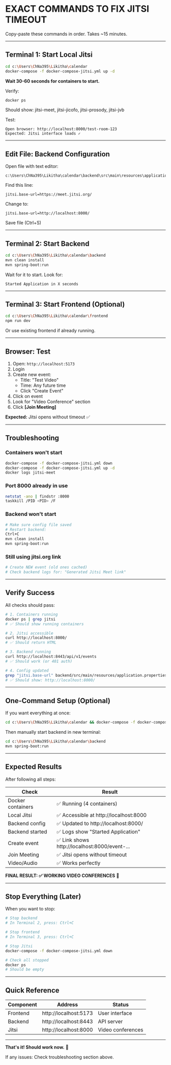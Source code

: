 # EXACT COMMANDS TO FIX JITSI TIMEOUT

Copy-paste these commands in order. Takes ~15 minutes.

---

## Terminal 1: Start Local Jitsi

```bash
cd c:\Users\ChNa395\Likitha\calendar
docker-compose -f docker-compose-jitsi.yml up -d
```

**Wait 30-60 seconds for containers to start.**

Verify:
```bash
docker ps
```

Should show: jitsi-meet, jitsi-jicofo, jitsi-prosody, jitsi-jvb

Test:
```
Open browser: http://localhost:8000/test-room-123
Expected: Jitsi interface loads ✓
```

---

## Edit File: Backend Configuration

Open file with text editor:
```
c:\Users\ChNa395\Likitha\calendar\backend\src\main\resources\application.properties
```

Find this line:
```
jitsi.base-url=https://meet.jitsi.org/
```

Change to:
```
jitsi.base-url=http://localhost:8000/
```

Save file (Ctrl+S)

---

## Terminal 2: Start Backend

```bash
cd c:\Users\ChNa395\Likitha\calendar\backend
mvn clean install
mvn spring-boot:run
```

Wait for it to start. Look for:
```
Started Application in X seconds
```

---

## Terminal 3: Start Frontend (Optional)

```bash
cd c:\Users\ChNa395\Likitha\calendar\frontend
npm run dev
```

Or use existing frontend if already running.

---

## Browser: Test

1. Open: `http://localhost:5173`
2. Login
3. Create new event:
   - Title: "Test Video"
   - Time: Any future time
   - Click "Create Event"
4. Click on event
5. Look for "Video Conference" section
6. Click **[Join Meeting]**

**Expected:** Jitsi opens without timeout ✅

---

## Troubleshooting

### Containers won't start
```bash
docker-compose -f docker-compose-jitsi.yml down
docker-compose -f docker-compose-jitsi.yml up -d
docker logs jitsi-meet
```

### Port 8000 already in use
```bash
netstat -ano | findstr :8000
taskkill /PID <PID> /F
```

### Backend won't start
```bash
# Make sure config file saved
# Restart backend:
Ctrl+C
mvn clean install
mvn spring-boot:run
```

### Still using jitsi.org link
```bash
# Create NEW event (old ones cached)
# Check backend logs for: "Generated Jitsi Meet link"
```

---

## Verify Success

All checks should pass:

```bash
# 1. Containers running
docker ps | grep jitsi
# ✅ Should show running containers

# 2. Jitsi accessible
curl http://localhost:8000/
# ✅ Should return HTML

# 3. Backend running
curl http://localhost:8443/api/v1/events
# ✅ Should work (or 401 auth)

# 4. Config updated
grep "jitsi.base-url" backend/src/main/resources/application.properties
# ✅ Should show: http://localhost:8000/
```

---

## One-Command Setup (Optional)

If you want everything at once:

```bash
cd c:\Users\ChNa395\Likitha\calendar && docker-compose -f docker-compose-jitsi.yml up -d && timeout /t 30 && cd backend && mvn clean install
```

Then manually start backend in new terminal:
```bash
cd c:\Users\ChNa395\Likitha\calendar\backend
mvn spring-boot:run
```

---

## Expected Results

After following all steps:

| Check | Result |
|-------|--------|
| Docker containers | ✅ Running (4 containers) |
| Local Jitsi | ✅ Accessible at http://localhost:8000 |
| Backend config | ✅ Updated to http://localhost:8000/ |
| Backend started | ✅ Logs show "Started Application" |
| Create event | ✅ Link shows http://localhost:8000/event-... |
| Join Meeting | ✅ Jitsi opens without timeout |
| Video/Audio | ✅ Works perfectly |

**FINAL RESULT: ✅ WORKING VIDEO CONFERENCES** 🎉

---

## Stop Everything (Later)

When you want to stop:

```bash
# Stop backend
# In Terminal 2, press: Ctrl+C

# Stop frontend
# In Terminal 3, press: Ctrl+C

# Stop Jitsi
docker-compose -f docker-compose-jitsi.yml down

# Check all stopped
docker ps
# Should be empty
```

---

## Quick Reference

| Component | Address | Status |
|-----------|---------|--------|
| Frontend | http://localhost:5173 | User interface |
| Backend | http://localhost:8443 | API server |
| Jitsi | http://localhost:8000 | Video conferences |

---

**That's it! Should work now.** 🚀

If any issues: Check troubleshooting section above.

